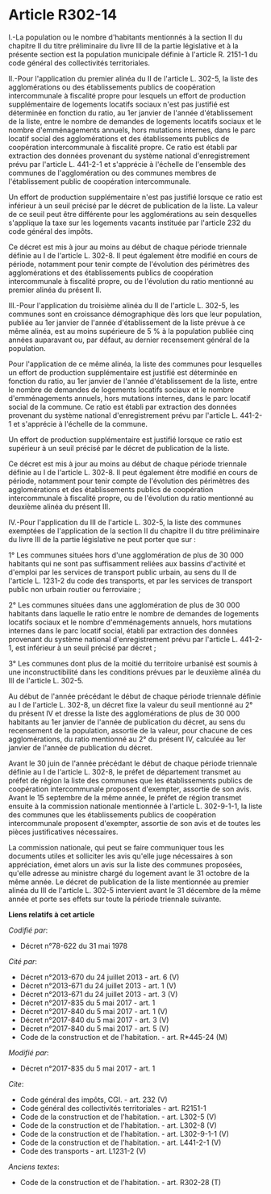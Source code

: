 # Article R302-14

I.-La population ou le nombre d'habitants mentionnés à la section II du chapitre II du titre préliminaire du livre III de la
partie législative et à la présente section est la population municipale définie à l'article R. 2151-1 du code général des
collectivités territoriales. 

II.-Pour l'application du premier alinéa du II de l'article L. 302-5, la liste des agglomérations ou des établissements
publics de coopération intercommunale à fiscalité propre pour lesquels un effort de production supplémentaire de logements
locatifs sociaux n'est pas justifié est déterminée en fonction du ratio, au 1er janvier de l'année d'établissement de la
liste, entre le nombre de demandes de logements locatifs sociaux et le nombre d'emménagements annuels, hors mutations
internes, dans le parc locatif social des agglomérations et des établissements publics de coopération intercommunale à
fiscalité propre. Ce ratio est établi par extraction des données provenant du système national d'enregistrement prévu par
l'article L. 441-2-1 et s'apprécie à l'échelle de l'ensemble des communes de l'agglomération ou des communes membres de
l'établissement public de coopération intercommunale. 

Un effort de production supplémentaire n'est pas justifié lorsque ce ratio est inférieur à un seuil précisé par le décret de
publication de la liste. La valeur de ce seuil peut être différente pour les agglomérations au sein desquelles s'applique la
taxe sur les logements vacants instituée par l'article 232 du code général des impôts. 

Ce décret est mis à jour au moins au début de chaque période triennale définie au I de l'article L. 302-8. Il peut également
être modifié en cours de période, notamment pour tenir compte de l'évolution des périmètres des agglomérations et des
établissements publics de coopération intercommunale à fiscalité propre, ou de l'évolution du ratio mentionné au premier
alinéa du présent II. 

III.-Pour l'application du troisième alinéa du II de l'article L. 302-5, les communes sont en croissance démographique dès
lors que leur population, publiée au 1er janvier de l'année d'établissement de la liste prévue à ce même alinéa, est au moins
supérieure de 5 % à la population publiée cinq années auparavant ou, par défaut, au dernier recensement général de la
population. 

Pour l'application de ce même alinéa, la liste des communes pour lesquelles un effort de production supplémentaire est
justifié est déterminée en fonction du ratio, au 1er janvier de l'année d'établissement de la liste, entre le nombre de
demandes de logements locatifs sociaux et le nombre d'emménagements annuels, hors mutations internes, dans le parc locatif
social de la commune. Ce ratio est établi par extraction des données provenant du système national d'enregistrement prévu par
l'article L. 441-2-1 et s'apprécie à l'échelle de la commune. 

Un effort de production supplémentaire est justifié lorsque ce ratio est supérieur à un seuil précisé par le décret de
publication de la liste. 

Ce décret est mis à jour au moins au début de chaque période triennale définie au I de l'article L. 302-8. Il peut également
être modifié en cours de période, notamment pour tenir compte de l'évolution des périmètres des agglomérations et des
établissements publics de coopération intercommunale à fiscalité propre, ou de l'évolution du ratio mentionné au deuxième
alinéa du présent III. 

IV.-Pour l'application du III de l'article L. 302-5, la liste des communes exemptées de l'application de la section II du
chapitre II du titre préliminaire du livre III de la partie législative ne peut porter que sur : 

1° Les communes situées hors d'une agglomération de plus de 30 000 habitants qui ne sont pas suffisamment reliées aux bassins
d'activité et d'emploi par les services de transport public urbain, au sens du II de l'article L. 1231-2 du code des
transports, et par les services de transport public non urbain routier ou ferroviaire ; 

2° Les communes situées dans une agglomération de plus de 30 000 habitants dans laquelle le ratio entre le nombre de demandes
de logements locatifs sociaux et le nombre d'emménagements annuels, hors mutations internes dans le parc locatif social,
établi par extraction des données provenant du système national d'enregistrement prévu par l'article L. 441-2-1, est
inférieur à un seuil précisé par décret ; 

3° Les communes dont plus de la moitié du territoire urbanisé est soumis à une inconstructibilité dans les conditions prévues
par le deuxième alinéa du III de l'article L. 302-5. 

Au début de l'année précédant le début de chaque période triennale définie au I de l'article L. 302-8, un décret fixe la
valeur du seuil mentionné au 2° du présent IV et dresse la liste des agglomérations de plus de 30 000 habitants au 1er
janvier de l'année de publication du décret, au sens du recensement de la population, assortie de la valeur, pour chacune de
ces agglomérations, du ratio mentionné au 2° du présent IV, calculée au 1er janvier de l'année de publication du décret. 

Avant le 30 juin de l'année précédant le début de chaque période triennale définie au I de l'article L. 302-8, le préfet de
département transmet au préfet de région la liste des communes que les établissements publics de coopération intercommunale
proposent d'exempter, assortie de son avis. Avant le 15 septembre de la même année, le préfet de région transmet ensuite à la
commission nationale mentionnée à l'article L. 302-9-1-1, la liste des communes que les établissements publics de coopération
intercommunale proposent d'exempter, assortie de son avis et de toutes les pièces justificatives nécessaires. 

La commission nationale, qui peut se faire communiquer tous les documents utiles et solliciter les avis qu'elle juge
nécessaires à son appréciation, émet alors un avis sur la liste des communes proposées, qu'elle adresse au ministre chargé du
logement avant le 31 octobre de la même année. Le décret de publication de la liste mentionnée au premier alinéa du III de
l'article L. 302-5 intervient avant le 31 décembre de la même année et porte ses effets sur toute la période triennale
suivante.

**Liens relatifs à cet article**

_Codifié par_:

  - Décret n°78-622 du 31 mai 1978

_Cité par_:

  - Décret n°2013-670 du 24 juillet 2013 - art. 6 (V)
  - Décret n°2013-671 du 24 juillet 2013 - art. 1 (V)
  - Décret n°2013-671 du 24 juillet 2013 - art. 3 (V)
  - Décret n°2017-835 du 5 mai 2017 - art. 1
  - Décret n°2017-840 du 5 mai 2017 - art. 1 (V)
  - Décret n°2017-840 du 5 mai 2017 - art. 3 (V)
  - Décret n°2017-840 du 5 mai 2017 - art. 5 (V)
  - Code de la construction et de l'habitation. - art. R*445-24 (M)

_Modifié par_:

  - Décret n°2017-835 du 5 mai 2017 - art. 1

_Cite_:

  - Code général des impôts, CGI. - art. 232 (V)
  - Code général des collectivités territoriales - art. R2151-1
  - Code de la construction et de l'habitation. - art. L302-5 (V)
  - Code de la construction et de l'habitation. - art. L302-8 (V)
  - Code de la construction et de l'habitation. - art. L302-9-1-1 (V)
  - Code de la construction et de l'habitation. - art. L441-2-1 (V)
  - Code des transports - art. L1231-2 (V)

_Anciens textes_:

  - Code de la construction et de l'habitation. - art. R302-28 (T)
